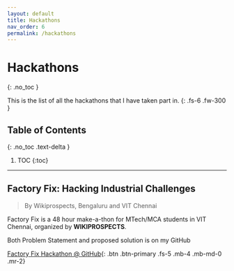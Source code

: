 ```yaml
---
layout: default
title: Hackathons
nav_order: 6
permalink: /hackathons
---
```


# Hackathons
{: .no_toc }

This is the list of all the hackathons that I have taken part in.
{: .fs-6 .fw-300 }

## Table of Contents
{: .no_toc .text-delta }

1. TOC
{:toc}

---

## Factory Fix: Hacking Industrial Challenges

> By Wikiprospects, Bengaluru and VIT Chennai

Factory Fix is a 48 hour make-a-thon for MTech/MCA students in VIT Chennai, organized by **WIKIPROSPECTS**.

Both Problem Statement and proposed solution is on my GitHub

[Factory Fix Hackathon @ GitHub][hackathon1]{: .btn .btn-primary .fs-5 .mb-4 .mb-md-0 .mr-2}

<!-- Links -->
[hackathon1]: https://github.com/d33pster/email-marketting-hackathon/